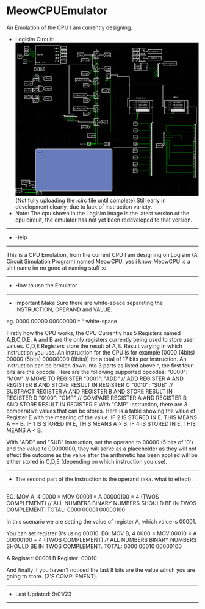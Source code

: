 # MeowCPUEmulator
An Emulation of the CPU I am currently designing.
* Logisim Circuit:
![Alt text](images/Main.PNG?raw=true "Logisim Design")
(Not fully uploading the .circ file until complete)
Still early in development clearly, due to lack of instruction variety.
* Note: The cpu shown in the Logisim image is the latest version of the cpu circuit, the emulator has not yet been redeveloped to that version.

------------------------------------------------
* Help 
------------------------------------------------
This is a CPU Emulation, from the current CPU I am designing on Logisim (A Circuit Simulation Program) named MeowCPU.
yes i know MeowCPU is a shit name im no good at naming stuff :c

------------------------------------------------
* How to use the Emulator 
------------------------------------------------
* Important Make Sure there are white-space separating the INSTRUCTION, OPERAND and VALUE.

eg. 0000 00000 00000000
        ^     ^
       white-space

Firstly how the CPU works, the CPU Currently has 5 Registers named A,B,C,D,E.
A and B are the only registers currently being used to store user values.
C,D,E Registers store the result of A,B. Result varying in which instruction you use. 
An instruction for the CPU is for example [0000 (4bits) 00000 (5bits) 00000000 (8bits)] for a total of 17 bits per instruction.
An instruction can be broken down into 3 parts as listed above ^, the first four bits are the opcode.
Here are the following supported opcodes:
    "0000": "MOV" // MOVE TO REGISTER
    "0001": "ADD" // ADD REGISTER A AND REGISTER B AND STORE RESULT IN REGISTER C
    "0010": "SUB" // SUBTRACT REGISTER A AND REGISTER B AND STORE RESULT IN REGISTER D
    "0100": "CMP" // COMPARE REGISTER A AND REGISTER B AND STORE RESULT IN REGISTER E
With "CMP" Instruction, there are 3 comparative values that can be stores.
Here is a table showing the value of Register E with the meaning of the value.
IF 2 IS STORED IN E, THIS MEANS A == B.
IF 1 IS STORED IN E, THIS MEANS A > B.
IF 4 IS STORED IN E, THIS MEANS A < B.

With "ADD" and "SUB" Instruction, set the operand to 00000 (5 bits of '0') and the value to 00000000, they will serve as
a placeholder as they will not effect the outcome as the value after the arithmetic has been applied will be either stored in
C,D,E (depending on which instruction you use). 

------------------------------------------------
 * The second part of the Instruction is the operand (aka. what to effect).
------------------------------------------------
EG. MOV A, 4
0000 = MOV
00001 = A
00000100 = 4 (TWOS COMPLEMENT) // ALL NUMBERS BINARY NUMBERS SHOULD BE IN TWOS COMPLEMENT.
TOTAL: 0000 00001 00000100

In this scenario we are setting the value of register A, which value is 00001.


You can set register B's using 00010.
EG. MOV B, 4
0000 = MOV
00010 = A
00000100 = 4 (TWOS COMPLEMENT) // ALL NUMBERS BINARY NUMBERS SHOULD BE IN TWOS COMPLEMENT.
TOTAL: 0000 00010 00000100


A Register: 00001
B Register: 00010

And finally if you haven't noticed the last 8 bits are the value which you are going to store. (2'S COMPLEMENT).

------------------------------------------------------------------------------------------------
* Last Updated: 9/01/23
------------------------------------------------